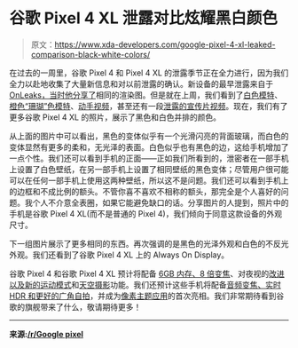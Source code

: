 # 谷歌 Pixel 4 XL 泄露对比炫耀黑白颜色

> 原文：<https://www.xda-developers.com/google-pixel-4-xl-leaked-comparison-black-white-colors/>

在过去的一周里，谷歌 Pixel 4 和 Pixel 4 XL 的泄露季节正在全力进行，因为我们全力以赴地收集了大量新信息和对以前泄露的确认。新设备的最早泄露来自于 [OnLeaks，当时他分享了](https://www.xda-developers.com/google-pixel-4-leaked-renders/)相同的渲染图。但是就在上周，我们看到了[白色模特](https://www.xda-developers.com/google-pixel-4-xl-8x-zoom-6gb-ram-white-color/)、[橙色“珊瑚”色模特](https://www.xda-developers.com/google-pixel-4-xl-leak-orange-coral-color/)、[动手视频](https://www.xda-developers.com/google-pixel-4-xl-leaked-hands-on-video/)，甚至还有一段[泄露的宣传片视频](https://www.xda-developers.com/google-pixel-4-leaked-promo-video/)。现在，我们有了更多谷歌 Pixel 4 XL 的照片，展示了黑色和白色并排的颜色。

从上面的图片中可以看出，黑色的变体似乎有一个光滑闪亮的背面玻璃，而白色的变体显然有更多的柔和，无光泽的表面。白色似乎也有黑色的边，这给手机增加了一点个性。我们还可以看到手机的正面——正如我们所看到的，泄密者在一部手机上设置了白色壁纸，在另一部手机上设置了相同壁纸的黑色变体；尽管用户很可能可以在任何一部手机上使用这两种壁纸，所以这不是问题。我们还可以看到手机上的边框和不成比例的额头。不管你喜不喜欢不相称的额头，那完全是个人喜好的问题。我个人不介意全表圈，如果它能避免缺口的话。分享图片的人提到，照片中的手机是谷歌 Pixel 4 XL(而不是普通的 Pixel 4)，我们倾向于同意这款设备的外观尺寸。

下一组图片展示了更多相同的东西。再次强调的是黑色的光泽外观和白色的不反光外观。我们还看到了谷歌 Pixel 4 XL 上的 Always On Display。

谷歌 Pixel 4 和谷歌 Pixel 4 XL 预计将配备 [6GB 内存、8 倍变焦](https://www.xda-developers.com/google-pixel-4-xl-8x-zoom-6gb-ram-white-color/)、对夜视的[改进以及新的运动模式](https://www.xda-developers.com/google-pixel-4-night-sight-motion-mode/)和[天空摄影](https://www.xda-developers.com/google-pixel-4-night-sight-motion-mode/)功能。我们还预计这些手机将配备[音频变焦、实时 HDR 和更好的广角自拍](https://www.xda-developers.com/google-pixel-4-camera-features-audio-zoom-live-hdr-better-wide-angle-photos/)，并成为[像素主题应用](https://www.xda-developers.com/google-pixel-themes-customize-android-10/)的首次亮相。我们非常期待看到谷歌的旗舰带来了什么，敬请期待更多！

* * *

**来源:[/r/Google pixel](https://www.reddit.com/r/GooglePixel/comments/d205je/google_pixel_4_xl_handson_images/)**